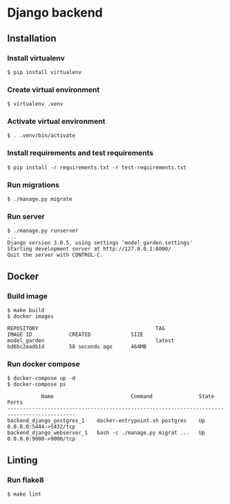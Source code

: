 # Django backend

## Installation

### Install virtualenv
```
$ pip install virtualenv
```

### Create virtual environment
```
$ virtualenv .venv
```

### Activate virtual environment
```
$ . .venv/bin/activate
```

### Install requirements and test requirements
```
$ pip install -r requirements.txt -r test-requirements.txt
```

### Run migrations
```
$ ./manage.py migrate
```

### Run server
```
$ ./manage.py runserver
...
Django version 3.0.5, using settings 'model_garden.settings'
Starting development server at http://127.0.0.1:8000/
Quit the server with CONTROL-C.
```

## Docker

### Build image
```
$ make build
$ docker images        
                                         
REPOSITORY                                      TAG                 IMAGE ID            CREATED             SIZE
model_garden                                    latest              bd6bc2eadb1d        58 seconds ago      464MB

```

### Run docker compose
```
$ docker-compose up -d
$ docker-compose ps   

           Name                         Command               State           Ports         
--------------------------------------------------------------------------------------------
backend_django_postgres_1    docker-entrypoint.sh postgres    Up      0.0.0.0:5444->5432/tcp
backend_django_webserver_1   bash -c ./manage.py migrat ...   Up      0.0.0.0:9000->9000/tcp
```

## Linting

### Run flake8
```
$ make lint
```
